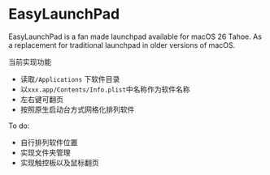 # EasyLaunchPad
EasyLaunchPad is a fan made launchpad available for macOS 26 Tahoe. As a replacement for traditional launchpad in older versions of macOS.  

当前实现功能
* 读取`/Applications` 下软件目录
* 以`xxx.app/Contents/Info.plist`中名称作为软件名称
* 左右键可翻页
* 按照原生启动台方式网格化排列软件

To do:
* 自行排列软件位置
* 实现文件夹管理
* 实现触控板以及鼠标翻页
